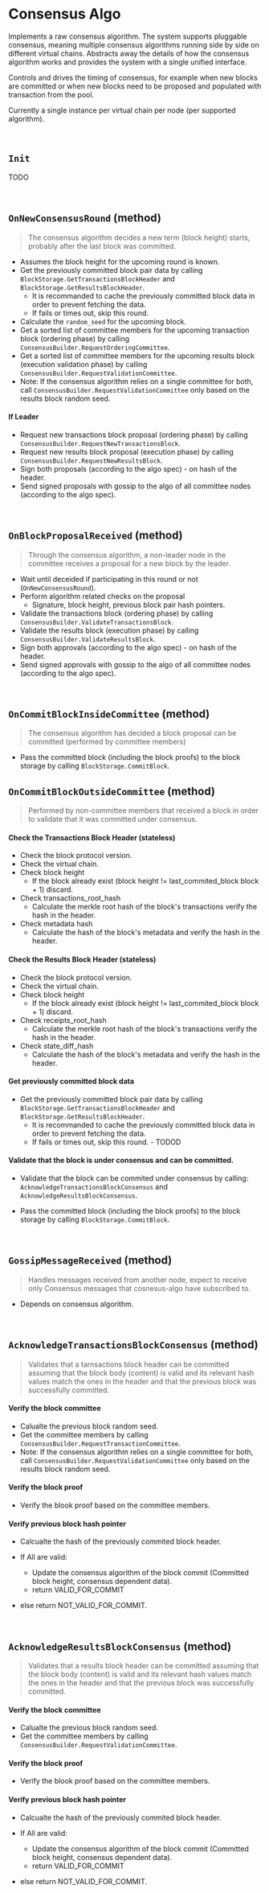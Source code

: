 # Consensus Algo

Implements a raw consensus algorithm. The system supports pluggable consensus, meaning multiple consensus algorithms running side by side on different virtual chains. Abstracts away the details of how the consensus algorithm works and provides the system with a single unified interface.

Controls and drives the timing of consensus, for example when new blocks are committed or when new blocks need to be proposed and populated with transaction from the pool.

Currently a single instance per virtual chain per node (per supported algorithm).

&nbsp;
## `Init` <!-- oded will finish -->

TODO

&nbsp;
## `OnNewConsensusRound` (method) <!-- tal can finish -->

> The consensus algorithm decides a new term (block height) starts, probably after the last block was committed.

* Assumes the block height for the upcoming round is known.
* Get the previously committed block pair data by calling `BlockStorage.GetTransactionsBlockHeader` and `BlockStorage.GetResultsBlockHeader`.
  * It is recommanded to cache the previously committed block data in order to prevent fetching the data.
  * If fails or times out, skip this round.
* Calculate the `random_seed` for the upcoming block.
* Get a sorted list of committee members for the upcoming transaction block (ordering phase) by calling `ConsensusBuilder.RequestOrderingCommittee`.
* Get a sorted list of committee members for the upcoming results block (execution validation phase) by calling `ConsensusBuilder.RequestValidationCommittee`.
* Note: If the consensus algorithm relies on a single committee for both, call `ConsensusBuilder.RequestValidationCommittee` only based on the results block random seed.

#### If Leader
* Request new transactions block proposal (ordering phase) by calling `ConsensusBuilder.RequestNewTransactionsBlock`.
* Request new results block proposal (execution phase) by calling `ConsensusBuilder.RequestNewResultsBlock`.
* Sign both proposals (according to the algo spec) - on hash of the header.
* Send signed proposals with gossip to the algo of all committee nodes (according to the algo spec).

&nbsp;
## `OnBlockProposalReceived` (method) <!-- tal can finish -->

> Through the consensus algorithm, a non-leader node in the committee receives a proposal for a new block by the leader.

* Wait until deceided if participating in this round or not (`OnNewConsensusRound`).
* Perform algorithm related checks on the proposal
  * Signature, block height, previous block pair hash pointers.
* Validate the transactions block (ordering phase) by calling `ConsensusBuilder.ValidateTransactionsBlock`.
* Validate the results block (execution phase) by calling `ConsensusBuilder.ValidateResultsBlock`.
* Sign both approvals (according to the algo spec) - on hash of the header.
* Send signed approvals with gossip to the algo of all committee nodes (according to the algo spec).

&nbsp;
## `OnCommitBlockInsideCommittee` (method) <!-- tal can finish -->

> The consensus algorithm has decided a block proposal can be committed (performed by committee members)

* Pass the committed block (including the block proofs) to the block storage by calling `BlockStorage.CommitBlock`.


## `OnCommitBlockOutsideCommittee` (method) <!-- tal can finish -->
> Performed by non-committee members that received a block in order to validate that it was committed under consensus.

#### Check the Transactions Block Header (stateless)
* Check the block protocol version.
* Check the virtual chain.
* Check block height
  * If the block already exist (block height != last_commited_block block + 1) discard.
* Check transactions_root_hash 
  * Calculate the merkle root hash of the block's transactions verify the hash in the header.
* Check metadata hash
  * Calculate the hash of the block's metadata and verify the hash in the header.

#### Check the Results Block Header (stateless)
* Check the block protocol version.
* Check the virtual chain.
* Check block height
  * If the block already exist (block height != last_commited_block block + 1) discard.
* Check receipts_root_hash
  * Calculate the merkle root hash of the block's transactions verify the hash in the header.
* Check state_diff_hash
  * Calculate the hash of the block's metadata and verify the hash in the header.

#### Get previously committed block data
* Get the previously committed block pair data by calling `BlockStorage.GetTransactionsBlockHeader` and `BlockStorage.GetResultsBlockHeader`.
  * It is recommanded to cache the previously committed block data in order to prevent fetching the data.
  * If fails or times out, skip this round. - TODOD

#### Validate that the block is under consensus and can be committed.
* Validate that the block can be commited under consensus by calling: `AcknowledgeTransactionsBlockConsensus` and `AcknowledgeResultsBlockConsensus`.

* Pass the committed block (including the block proofs) to the block storage by calling `BlockStorage.CommitBlock`.


&nbsp;
## `GossipMessageReceived` (method)

> Handles messages received from another node, expect to receive only Consensus messages that cosnesus-algo have subscribed to.

* Depends on consensus algorithm.

&nbsp;
## `AcknowledgeTransactionsBlockConsensus` (method)
> Validates that a tarnsactions block header can be committed assuming that the block body (content) is valid and its relevant hash values match the ones in the header and that the previous block was successfully committed.

#### Verify the block committee
* Calualte the previous block random seed.
* Get the committee members by calling `ConsensusBuilder.RequestTransactionCommittee`.
* Note: If the consensus algorithm relies on a single committee for both, call `ConsensusBuilder.RequestValidationCommittee` only based on the results block random seed.

#### Verify the block proof
* Verify the blook proof based on the committee members.

#### Verify previous block hash pointer
* Calcualte the hash of the previously commited block header.

* If All are valid:
  * Update the consensus algorithm of the block commit (Committed block height, consensus dependent data).
  * return VALID_FOR_COMMIT 
* else return NOT_VALID_FOR_COMMIT.

&nbsp;
## `AcknowledgeResultsBlockConsensus` (method)
> Validates that a results block header can be committed assuming that the block body (content) is valid and its relevant hash values match the ones in the header and that the previous block was successfully committed.

#### Verify the block committee
* Calualte the previous block random seed.
* Get the committee members by calling `ConsensusBuilder.RequestValidationCommittee`.

#### Verify the block proof
* Verify the blook proof based on the committee members.

#### Verify previous block hash pointer
* Calcualte the hash of the previously commited block header.

* If All are valid:
  * Update the consensus algorithm of the block commit (Committed block height, consensus dependent data).
  * return VALID_FOR_COMMIT 
* else return NOT_VALID_FOR_COMMIT.